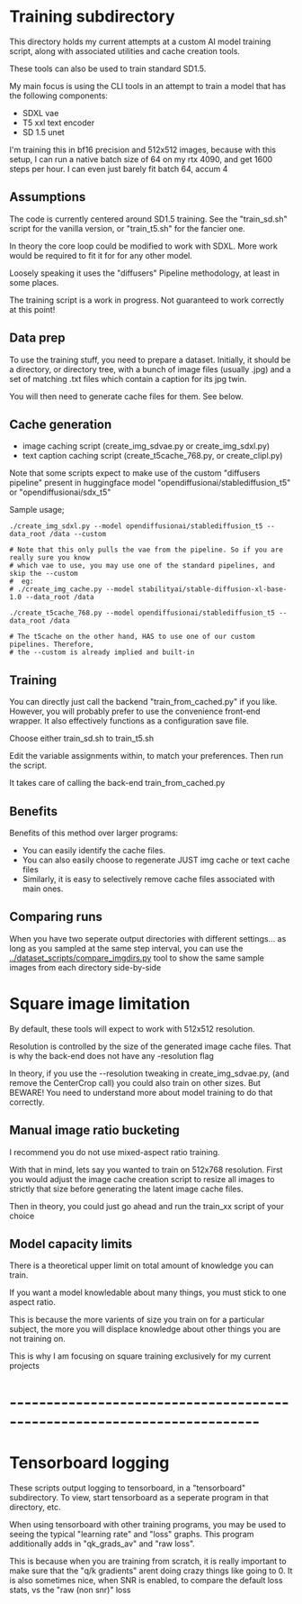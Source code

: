 # Training subdirectory

This directory holds my current attempts at a custom AI model training script,
along with associated utilities and cache creation tools.

These tools can also be used to train standard SD1.5. 

My main focus is using the CLI tools in an attempt to train a model that has
the following components:

* SDXL vae
* T5 xxl text encoder
* SD 1.5 unet

I'm training this in bf16 precision and 512x512 images, because with this setup,
I can run a native batch size of 64 on my rtx 4090, and get
1600 steps per hour. I can even just barely fit batch 64, accum 4

## Assumptions

The code is currently centered around SD1.5 training.
See the "train_sd.sh" script for the vanilla version,
or "train_t5.sh" for the fancier one.

In theory the core loop could be modified to work with SDXL.
More work would be required to fit it for for any other model.

Loosely speaking it uses the "diffusers" Pipeline methodology, at least in some places.

The training script is a work in progress. Not guaranteed to work correctly at this point!

## Data prep

To use the training stuff, you need to prepare a dataset.
Initially, it should be a directory, or directory tree, with a bunch of image files
(usually .jpg) and a set of matching .txt files which contain a caption for its jpg twin.

You will then need to generate cache files for them. See below.

## Cache generation

* image caching script (create_img_sdvae.py or create_img_sdxl.py)
* text caption caching script (create_t5cache_768.py, or create_clipl.py)


Note that some scripts expect to make use of the custom "diffusers pipeline" present in
huggingface model "opendiffusionai/stablediffusion_t5"
or "opendiffusionai/sdx_t5"

Sample usage;

    ./create_img_sdxl.py --model opendiffusionai/stablediffusion_t5 --data_root /data --custom

    # Note that this only pulls the vae from the pipeline. So if you are really sure you know
    # which vae to use, you may use one of the standard pipelines, and skip the --custom
    #  eg:
    # ./create_img_cache.py --model stabilityai/stable-diffusion-xl-base-1.0 --data_root /data 

    ./create_t5cache_768.py --model opendiffusionai/stablediffusion_t5 --data_root /data

    # The t5cache on the other hand, HAS to use one of our custom pipelines. Therefore,
    # the --custom is already implied and built-in

## Training

You can directly just call the backend "train_from_cached.py" if you like. 
However, you will probably prefer to use the convenience front-end wrapper.
It also effectively functions as a configuration save file.

Choose either train_sd.sh to train_t5.sh

Edit the variable assignments within, to match your preferences.
Then run the script.

It takes care of calling the back-end train_from_cached.py


## Benefits

Benefits of this method over larger programs:

* You can easily identify the cache files. 
* You can also easily choose to regenerate JUST img cache or text cache files
* Similarly, it is easy to selectively remove cache files associated with main ones.

## Comparing runs

When you have two seperate output directories with different settings...
as long as you sampled at the same step interval, you can use the 
[../dataset_scripts/compare_imgdirs.py](../dataset_scripts/compare_imgdirs.py)
tool to show the same sample images from each directory side-by-side


# Square image limitation

By default, these tools will expect to work with 512x512 resolution.

Resolution is controlled by the size of the generated image cache files.
That is why the back-end does not have any -resolution flag

In theory, if you use the --resolution tweaking in create_img_sdvae.py,
(and remove the CenterCrop call) 
you could also train on other sizes. But BEWARE!
You need to understand more about model training to do that correctly.

## Manual image ratio bucketing

I recommend you do not use mixed-aspect ratio training.

With that in mind, lets say you wanted to train on 512x768 resolution.
First you would adjust the image cache creation script to resize all images to strictly that size
before generating the latent image cache files.

Then in theory, you could just go ahead and run the train_xx script of your choice

## Model capacity limits

There is a theoretical upper limit on total amount of knowledge you can train.

If you want a model knowledable about many things, you must stick to one aspect ratio. 

This is because the more varients of size you train on for a particular subject, the more
you will displace knowledge about other things you are not training on.

This is why I am focusing on square training exclusively for my current projects

# ------------------------------------------------------------------------

# Tensorboard logging

These scripts output logging to tensorboard, in a "tensorboard" subdirectory.
To view, start tensorboard as a seperate program in that directory, etc.

When using tensorboard with other training programs, you may be used to 
seeing the typical "learning rate" and "loss" graphs.
This program additionally adds in "qk_grads_av" and "raw loss".

This is because when you are training from scratch, it is really important to make sure
that the "q/k gradients" arent doing crazy things like going to 0.
It is also sometimes nice, when SNR is enabled, to compare the default loss stats, vs the
"raw (non snr)" loss

